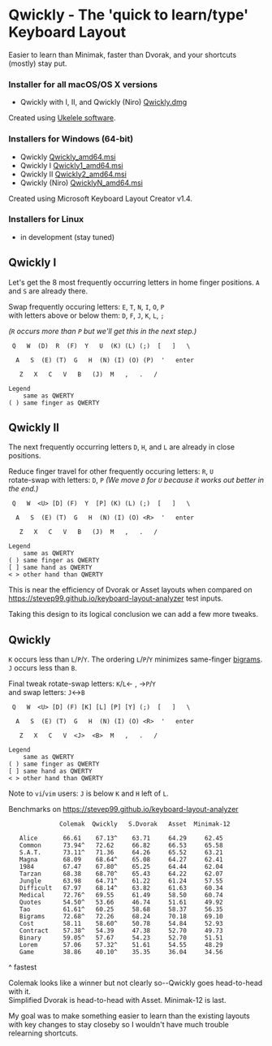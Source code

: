 # Qwickly - The 'quick to learn/type' Keyboard Layout

Easier to learn than Minimak, faster than Dvorak, and your shortcuts (mostly) stay put.

### Installer for all macOS/OS X versions
- Qwickly with I, II, and Qwickly (Niro) [Qwickly.dmg](https://github.com/qwickly-org/Qwickly/releases/download/v1.0/Qwickly.dmg)

Created using [Ukelele software](https://software.sil.org/ukelele).

### Installers for Windows (64-bit)
- Qwickly [Qwickly_amd64.msi](https://github.com/qwickly-org/Qwickly/releases/download/v1.0/Qwickly_amd64.msi)
- Qwickly I [Qwickly1_amd64.msi](https://github.com/qwickly-org/Qwickly/releases/download/v1.0/Qwickly1_amd64.msi)
- Qwickly II [Qwickly2_amd64.msi](https://github.com/qwickly-org/Qwickly/releases/download/v1.0/Qwickly2_amd64.msi)
- Qwickly (Niro) [QwicklyN_amd64.msi](https://github.com/qwickly-org/Qwickly/releases/download/v1.0/QwicklyN_amd64.msi)

Created using Microsoft Keyboard Layout Creator v1.4.

### Installers for Linux
- in development (stay tuned)


## Qwickly I

Let's get the 8 most frequently occurring letters in home finger positions. `A` and `S` are already there.

Swap frequently occuring letters: `E`, `T`, `N`, `I`, `O`, `P`<br/>
with letters above or below them: `D`, `F`, `J`, `K`, `L`, `;`

*(`R` occurs more than `P` but we'll get this in the next step.)*
```
 Q   W  (D)  R  (F)  Y   U  (K) (L) (;)  [   ]   \

  A   S  (E) (T)  G   H  (N) (I) (O) (P)  '   enter

   Z   X   C   V   B   (J)  M   ,   .   /

Legend
    same as QWERTY
( ) same finger as QWERTY
```

## Qwickly II

The next frequently occurring letters `D`, `H`, and `L` are already in close positions.

Reduce finger travel for other frequently occuring letters: `R`, `U`<br/>
rotate-swap with letters: `D`, `P` *(We move `D` for `U` because it works out better in the end.)*
```
 Q   W  <U> [D] (F)  Y  [P] (K) (L) (;)  [   ]   \

  A   S  (E) (T)  G   H  (N) (I) (O) <R>  '   enter

   Z   X   C   V   B   (J)  M   ,   .   /

Legend
    same as QWERTY
( ) same finger as QWERTY
[ ] same hand as QWERTY
< > other hand than QWERTY
```

This is near the efficiency of Dvorak or Asset layouts when compared on https://stevep99.github.io/keyboard-layout-analyzer test inputs.

Taking this design to its logical conclusion we can add a few more tweaks.

## Qwickly

`K` occurs less than `L`/`P`/`Y`. The ordering `L`/`P`/`Y` minimizes same-finger [bigrams](https://blogs.sas.com/content/iml/2014/09/26/bigrams.html).<br/>
`J` occurs less than `B`.

Final tweak rotate-swap letters: `K`/`L`<- , ->`P`/`Y`<br/>
and swap letters: `J`<->`B`
```
 Q   W  <U> [D] (F) [K] [L] [P] [Y] (;)  [   ]   \

  A   S  (E) (T)  G   H  (N) (I) (O) <R>  '   enter

   Z   X   C   V  <J>  <B>  M   ,   .   /

Legend
    same as QWERTY
( ) same finger as QWERTY
[ ] same hand as QWERTY
< > other hand than QWERTY
```
Note to `vi`/`vim` users: `J` is below `K` and `H` left of `L`.

Benchmarks on https://stevep99.github.io/keyboard-layout-analyzer
```
              Colemak  Qwickly   S.Dvorak   Asset  Minimak-12

   Alice       66.61    67.13^    63.71     64.29     62.45
   Common      73.94^   72.62     66.82     66.53     65.58
   S.A.T.      73.11^   71.36     64.26     65.52     63.21
   Magna       68.09    68.64^    65.08     64.27     62.41
   1984        67.47    67.80^    65.25     64.44     62.04
   Tarzan      68.38    68.70^    65.43     64.22     62.07
   Jungle      63.98    64.71^    61.22     61.24     57.55
   Difficult   67.97    68.14^    63.82     61.63     60.34
   Medical     72.76^   69.55     61.49     58.50     60.74
   Quotes      54.50^   53.66     46.74     51.61     49.92
   Tao         61.61^   60.25     58.68     58.37     56.35
   Bigrams     72.68^   72.26     68.24     70.18     69.10
   Cost        58.11    58.60^    50.78     54.84     52.93
   Contract    57.38^   54.39     47.38     52.70     49.73
   Binary      59.05^   57.67     54.23     52.70     51.51
   Lorem       57.06    57.32^    51.61     54.55     48.29
   Game        38.86    40.10^    35.35     36.04     34.56
```
^ fastest

Colemak looks like a winner but not clearly so--Qwickly goes head-to-head with it.<br/>
Simplified Dvorak is head-to-head with Asset. Minimak-12 is last.

My goal was to make something easier to learn than the existing layouts with key changes to stay closeby so I wouldn't have much trouble relearning shortcuts.
